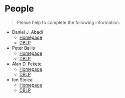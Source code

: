 # People

> Please help to complete the following information.

- Daniel J. Abadi
  - [Homepage]()
  - [DBLP](https://dblp.org/pid/a/DJAbadi.html)
- Peter Bailis
  - [Homepage]()
  - [DBLP](https://dblp.org/pid/47/8816.html)
- Alan D. Fekete
  - [Homepage]()
  - [DBLP](https://dblp.org/pid/f/AlanDavidFekete.html)
- Ion Stoica
  - [Homepage]()
  - [DBLP](https://dblp.org/pid/s/IonStoica.html)